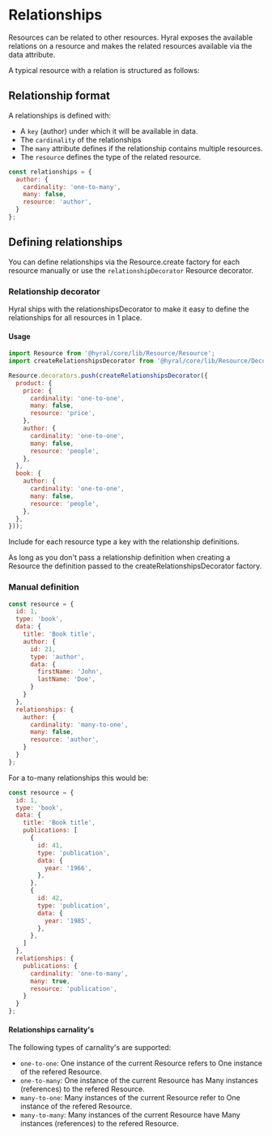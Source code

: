 # Relationships

Resources can be related to other resources. Hyral exposes the available relations on a resource and makes the related
resources available via the data attribute.

A typical resource with a relation is structured as follows:

## Relationship format

A relationships is defined with:
* A `key` (author) under which it will be available in data.
* The `cardinality` of the relationships
* The `many` attribute defines if the relationship contains multiple resources.
* The `resource` defines the type of the related resource.

```javascript
const relationships = {
  author: {
    cardinality: 'one-to-many',
    many: false,
    resource: 'author',
  }
};
```

## Defining relationships

You can define relationships via the Resource.create factory for each resource manually or use the `relationshipDecorator` Resource decorator.

### Relationship decorator

Hyral ships with the relationshipsDecorator to make it easy to define the relationships for all resources in 1 place.

#### Usage
```javascript
import Resource from '@hyral/core/lib/Resource/Resource';
import createRelationshipsDecorator from '@hyral/core/lib/Resource/Decorator/Resource/relationshipsDecorator';

Resource.decorators.push(createRelationshipsDecorator({
  product: {
    price: {
      cardinality: 'one-to-one',
      many: false,
      resource: 'price',
    },
    author: {
      cardinality: 'one-to-one',
      many: false,
      resource: 'people',
    },
  },
  book: {
    author: {
      cardinality: 'one-to-one',
      many: false,
      resource: 'people',
    },
  },
}));
```

Include for each resource type a key with the relationship definitions.

As long as you don't pass a relationship definition when creating a Resource the definition passed to the
createRelationshipsDecorator factory.

### Manual definition
```javascript
const resource = {
  id: 1,
  type: 'book',
  data: {
    title: 'Book title',
    author: {
      id: 21,
      type: 'author',
      data: {
        firstName: 'John',
        lastName: 'Doe',
      }
    }
  },
  relationships: {
    author: {
      cardinality: 'many-to-one',
      many: false,
      resource: 'author',
    }
  }
};
```

For a to-many relationships this would be:

```javascript
const resource = {
  id: 1,
  type: 'book',
  data: {
    title: 'Book title',
    publications: [
      {
        id: 41,
        type: 'publication',
        data: {
          year: '1966',
        },
      },
      {
        id: 42,
        type: 'publication',
        data: {
          year: '1985',
        },
      },
    ]
  },
  relationships: {
    publications: {
      cardinality: 'one-to-many',
      many: true,
      resource: 'publication',
    }
  }
};
```

#### Relationships carnality's

The following types of carnality's are supported:

- `one-to-one`: One instance of the current Resource refers to One instance of the refered Resource.
- `one-to-many`: One instance of the current Resource has Many instances (references) to the refered Resource.
- `many-to-one`: Many instances of the current Resource refer to One instance of the refered Resource.
- `many-to-many`: Many instances of the current Resource have Many instances (references) to the refered Resource.
